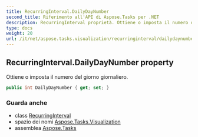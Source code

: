 ```yaml
---
title: RecurringInterval.DailyDayNumber
second_title: Riferimento all'API di Aspose.Tasks per .NET
description: RecurringInterval proprietà. Ottiene o imposta il numero del giorno giornaliero.
type: docs
weight: 20
url: /it/net/aspose.tasks.visualization/recurringinterval/dailydaynumber/
---
```

## RecurringInterval.DailyDayNumber property

Ottiene o imposta il numero del giorno giornaliero.

```csharp
public int DailyDayNumber { get; set; }
```

### Guarda anche

* class [RecurringInterval](../)
* spazio dei nomi [Aspose.Tasks.Visualization](../../recurringinterval/)
* assemblea [Aspose.Tasks](../../../)


